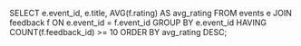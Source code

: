 SELECT e.event_id, e.title, AVG(f.rating) AS avg_rating
FROM events e
JOIN feedback f ON e.event_id = f.event_id
GROUP BY e.event_id
HAVING COUNT(f.feedback_id) >= 10
ORDER BY avg_rating DESC;
